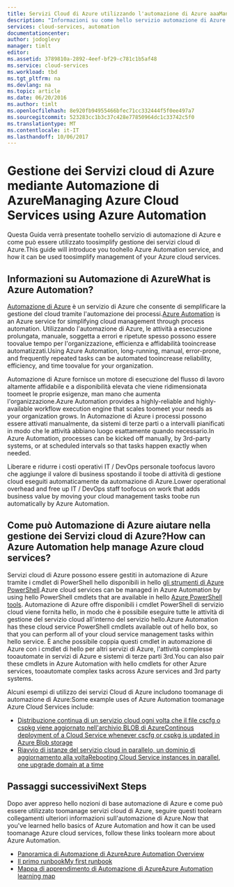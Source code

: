 ```yaml
---
title: Servizi Cloud di Azure utilizzando l'automazione di Azure aaaManage | Documenti Microsoft
description: "Informazioni su come hello servizio automazione di Azure può essere utilizzato toomanage di servizi cloud di Azure su larga scala."
services: cloud-services, automation
documentationcenter: 
author: jodoglevy
manager: timlt
editor: 
ms.assetid: 3789810a-2892-4eef-bf29-c781c1b5af48
ms.service: cloud-services
ms.workload: tbd
ms.tgt_pltfrm: na
ms.devlang: na
ms.topic: article
ms.date: 06/20/2016
ms.author: timlt
ms.openlocfilehash: 8e920fb94955466bfec71cc332444f5f0ee497a7
ms.sourcegitcommit: 523283cc1b3c37c428e77850964dc1c33742c5f0
ms.translationtype: MT
ms.contentlocale: it-IT
ms.lasthandoff: 10/06/2017
---
```

# <a name="managing-azure-cloud-services-using-azure-automation"></a><span data-ttu-id="94c75-103">Gestione dei Servizi cloud di Azure mediante Automazione di Azure</span><span class="sxs-lookup"><span data-stu-id="94c75-103">Managing Azure Cloud Services using Azure Automation</span></span>
<span data-ttu-id="94c75-104">Questa Guida verrà presentate toohello servizio di automazione di Azure e come può essere utilizzato toosimplify gestione dei servizi cloud di Azure.</span><span class="sxs-lookup"><span data-stu-id="94c75-104">This guide will introduce you toohello Azure Automation service, and how it can be used toosimplify management of your Azure cloud services.</span></span>

## <a name="what-is-azure-automation"></a><span data-ttu-id="94c75-105">Informazioni su Automazione di Azure</span><span class="sxs-lookup"><span data-stu-id="94c75-105">What is Azure Automation?</span></span>
<span data-ttu-id="94c75-106">[Automazione di Azure](https://azure.microsoft.com/services/automation/) è un servizio di Azure che consente di semplificare la gestione del cloud tramite l'automazione dei processi.</span><span class="sxs-lookup"><span data-stu-id="94c75-106">[Azure Automation](https://azure.microsoft.com/services/automation/) is an Azure service for simplifying cloud management through process automation.</span></span> <span data-ttu-id="94c75-107">Utilizzando l'automazione di Azure, le attività a esecuzione prolungata, manuale, soggetta a errori e ripetute spesso possono essere toovalue tempo per l'organizzazione, efficienza e affidabilità tooincrease automatizzati.</span><span class="sxs-lookup"><span data-stu-id="94c75-107">Using Azure Automation, long-running, manual, error-prone, and frequently repeated tasks can be automated tooincrease reliability, efficiency, and time toovalue for your organization.</span></span>

<span data-ttu-id="94c75-108">Automazione di Azure fornisce un motore di esecuzione del flusso di lavoro altamente affidabile e a disponibilità elevata che viene ridimensionata toomeet le proprie esigenze, man mano che aumenta l'organizzazione.</span><span class="sxs-lookup"><span data-stu-id="94c75-108">Azure Automation provides a highly-reliable and highly-available workflow execution engine that scales toomeet your needs as your organization grows.</span></span> <span data-ttu-id="94c75-109">In Automazione di Azure i processi possono essere attivati manualmente, da sistemi di terze parti o a intervalli pianificati in modo che le attività abbiano luogo esattamente quando necessario.</span><span class="sxs-lookup"><span data-stu-id="94c75-109">In Azure Automation, processes can be kicked off manually, by 3rd-party systems, or at scheduled intervals so that tasks happen exactly when needed.</span></span>

<span data-ttu-id="94c75-110">Liberare e ridurre i costi operativi IT / DevOps personale toofocus lavoro che aggiunge il valore di business spostando il toobe di attività di gestione cloud eseguiti automaticamente da automazione di Azure.</span><span class="sxs-lookup"><span data-stu-id="94c75-110">Lower operational overhead and free up IT / DevOps staff toofocus on work that adds business value by moving your cloud management tasks toobe run automatically by Azure Automation.</span></span>

## <a name="how-can-azure-automation-help-manage-azure-cloud-services"></a><span data-ttu-id="94c75-111">Come può Automazione di Azure aiutare nella gestione dei Servizi cloud di Azure?</span><span class="sxs-lookup"><span data-stu-id="94c75-111">How can Azure Automation help manage Azure cloud services?</span></span>
<span data-ttu-id="94c75-112">Servizi cloud di Azure possono essere gestiti in automazione di Azure tramite i cmdlet di PowerShell hello disponibili in hello [gli strumenti di Azure PowerShell](https://msdn.microsoft.com/library/azure/jj156055.aspx).</span><span class="sxs-lookup"><span data-stu-id="94c75-112">Azure cloud services can be managed in Azure Automation by using hello PowerShell cmdlets that are available in hello [Azure PowerShell tools](https://msdn.microsoft.com/library/azure/jj156055.aspx).</span></span> <span data-ttu-id="94c75-113">Automazione di Azure offre disponibili i cmdlet PowerShell di servizio cloud viene fornita hello, in modo che è possibile eseguire tutte le attività di gestione del servizio cloud all'interno del servizio hello.</span><span class="sxs-lookup"><span data-stu-id="94c75-113">Azure Automation has these cloud service PowerShell cmdlets available out of hello box, so that you can perform all of your cloud service management tasks within hello service.</span></span> <span data-ttu-id="94c75-114">È anche possibile coppia questi cmdlet in automazione di Azure con i cmdlet di hello per altri servizi di Azure, l'attività complesse tooautomate in servizi di Azure e sistemi di terze parti 3rd.</span><span class="sxs-lookup"><span data-stu-id="94c75-114">You can also pair these cmdlets in Azure Automation with hello cmdlets for other Azure services, tooautomate complex tasks across Azure services and 3rd party systems.</span></span>

<span data-ttu-id="94c75-115">Alcuni esempi di utilizzo dei servizi Cloud di Azure includono toomanage di automazione di Azure:</span><span class="sxs-lookup"><span data-stu-id="94c75-115">Some example uses of Azure Automation toomanage Azure Cloud Services include:</span></span>

* [<span data-ttu-id="94c75-116">Distribuzione continua di un servizio cloud ogni volta che il file cscfg o cspkg viene aggiornato nell'archivio BLOB di Azure</span><span class="sxs-lookup"><span data-stu-id="94c75-116">Continous deployment of a Cloud Service whenever cscfg or cspkg is updated in Azure Blob storage</span></span>](https://gallery.technet.microsoft.com/scriptcenter/Continuous-Deployment-of-A-eeebf3a6)
* [<span data-ttu-id="94c75-117">Riavvio di istanze del servizio cloud in parallelo, un dominio di aggiornamento alla volta</span><span class="sxs-lookup"><span data-stu-id="94c75-117">Rebooting Cloud Service instances in parallel, one upgrade domain at a time</span></span>](https://gallery.technet.microsoft.com/scriptcenter/Reboot-Cloud-Service-PaaS-b337a06d)

## <a name="next-steps"></a><span data-ttu-id="94c75-118">Passaggi successivi</span><span class="sxs-lookup"><span data-stu-id="94c75-118">Next Steps</span></span>
<span data-ttu-id="94c75-119">Dopo aver appreso hello nozioni di base automazione di Azure e come può essere utilizzato toomanage servizi cloud di Azure, seguire questi toolearn collegamenti ulteriori informazioni sull'automazione di Azure.</span><span class="sxs-lookup"><span data-stu-id="94c75-119">Now that you've learned hello basics of Azure Automation and how it can be used toomanage Azure cloud services, follow these links toolearn more about Azure Automation.</span></span>

* [<span data-ttu-id="94c75-120">Panoramica di Automazione di Azure</span><span class="sxs-lookup"><span data-stu-id="94c75-120">Azure Automation Overview</span></span>](../automation/automation-intro.md)
* [<span data-ttu-id="94c75-121">Il primo runbook</span><span class="sxs-lookup"><span data-stu-id="94c75-121">My first runbook</span></span>](../automation/automation-first-runbook-graphical.md)
* [<span data-ttu-id="94c75-122">Mappa di apprendimento di Automazione di Azure</span><span class="sxs-lookup"><span data-stu-id="94c75-122">Azure Automation learning map</span></span>](https://azure.microsoft.com/documentation/learning-paths/automation/)
